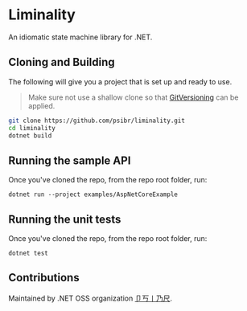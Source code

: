 # Liminality

An idiomatic state machine library for .NET.



## Cloning and Building

The following will give you a project that is set up and ready to use. 

> Make sure not use a shallow clone so that [GitVersioning](https://github.com/dotnet/Nerdbank.GitVersioning) can be applied.

```bash
git clone https://github.com/psibr/liminality.git
cd liminality
dotnet build
```

## Running the sample API

Once you've cloned the repo, from the repo root folder, run:

```
dotnet run --project examples/AspNetCoreExample
```

## Running the unit tests

Once you've cloned the repo, from the repo root folder, run:

```
dotnet test
```

## Contributions

Maintained by .NET OSS organization [卩丂丨乃尺](https://www.psibr.net).
